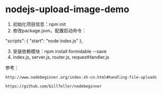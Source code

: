nodejs-upload-image-demo
========================

1. 初始化项目信息：npm init
2. 修改package.json，配置启动命令：

  "scripts": {
      "start": "node index.js"
  },

3. 安装依赖模块：npm install formidable --save
4. index.js, server.js, router.js, requestHandler.js

参考：

    http://www.nodebeginner.org/index-zh-cn.html#handling-file-uploads

    https://github.com/billfeller/nodebeginner

